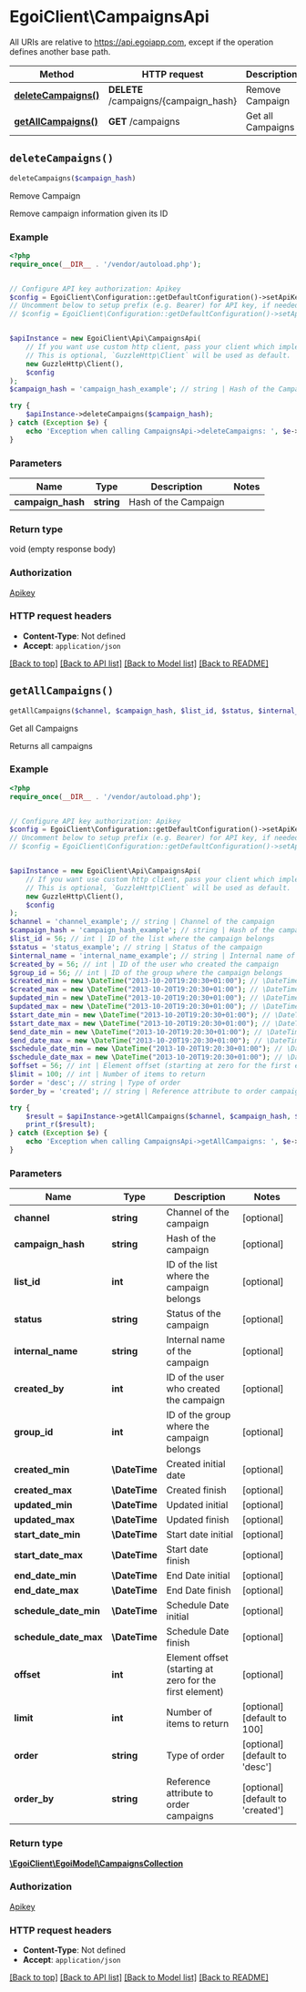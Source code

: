 # EgoiClient\CampaignsApi

All URIs are relative to https://api.egoiapp.com, except if the operation defines another base path.

| Method | HTTP request | Description |
| ------------- | ------------- | ------------- |
| [**deleteCampaigns()**](CampaignsApi.md#deleteCampaigns) | **DELETE** /campaigns/{campaign_hash} | Remove Campaign |
| [**getAllCampaigns()**](CampaignsApi.md#getAllCampaigns) | **GET** /campaigns | Get all Campaigns |


## `deleteCampaigns()`

```php
deleteCampaigns($campaign_hash)
```

Remove Campaign

Remove campaign information given its ID

### Example

```php
<?php
require_once(__DIR__ . '/vendor/autoload.php');


// Configure API key authorization: Apikey
$config = EgoiClient\Configuration::getDefaultConfiguration()->setApiKey('Apikey', 'YOUR_API_KEY');
// Uncomment below to setup prefix (e.g. Bearer) for API key, if needed
// $config = EgoiClient\Configuration::getDefaultConfiguration()->setApiKeyPrefix('Apikey', 'Bearer');


$apiInstance = new EgoiClient\Api\CampaignsApi(
    // If you want use custom http client, pass your client which implements `GuzzleHttp\ClientInterface`.
    // This is optional, `GuzzleHttp\Client` will be used as default.
    new GuzzleHttp\Client(),
    $config
);
$campaign_hash = 'campaign_hash_example'; // string | Hash of the Campaign

try {
    $apiInstance->deleteCampaigns($campaign_hash);
} catch (Exception $e) {
    echo 'Exception when calling CampaignsApi->deleteCampaigns: ', $e->getMessage(), PHP_EOL;
}
```

### Parameters

| Name | Type | Description  | Notes |
| ------------- | ------------- | ------------- | ------------- |
| **campaign_hash** | **string**| Hash of the Campaign | |

### Return type

void (empty response body)

### Authorization

[Apikey](../../README.md#Apikey)

### HTTP request headers

- **Content-Type**: Not defined
- **Accept**: `application/json`

[[Back to top]](#) [[Back to API list]](../../README.md#endpoints)
[[Back to Model list]](../../README.md#models)
[[Back to README]](../../README.md)

## `getAllCampaigns()`

```php
getAllCampaigns($channel, $campaign_hash, $list_id, $status, $internal_name, $created_by, $group_id, $created_min, $created_max, $updated_min, $updated_max, $start_date_min, $start_date_max, $end_date_min, $end_date_max, $schedule_date_min, $schedule_date_max, $offset, $limit, $order, $order_by): \EgoiClient\EgoiModel\CampaignsCollection
```

Get all Campaigns

Returns all campaigns

### Example

```php
<?php
require_once(__DIR__ . '/vendor/autoload.php');


// Configure API key authorization: Apikey
$config = EgoiClient\Configuration::getDefaultConfiguration()->setApiKey('Apikey', 'YOUR_API_KEY');
// Uncomment below to setup prefix (e.g. Bearer) for API key, if needed
// $config = EgoiClient\Configuration::getDefaultConfiguration()->setApiKeyPrefix('Apikey', 'Bearer');


$apiInstance = new EgoiClient\Api\CampaignsApi(
    // If you want use custom http client, pass your client which implements `GuzzleHttp\ClientInterface`.
    // This is optional, `GuzzleHttp\Client` will be used as default.
    new GuzzleHttp\Client(),
    $config
);
$channel = 'channel_example'; // string | Channel of the campaign
$campaign_hash = 'campaign_hash_example'; // string | Hash of the campaign
$list_id = 56; // int | ID of the list where the campaign belongs
$status = 'status_example'; // string | Status of the campaign
$internal_name = 'internal_name_example'; // string | Internal name of the campaign
$created_by = 56; // int | ID of the user who created the campaign
$group_id = 56; // int | ID of the group where the campaign belongs
$created_min = new \DateTime("2013-10-20T19:20:30+01:00"); // \DateTime | Created initial date
$created_max = new \DateTime("2013-10-20T19:20:30+01:00"); // \DateTime | Created finish
$updated_min = new \DateTime("2013-10-20T19:20:30+01:00"); // \DateTime | Updated initial
$updated_max = new \DateTime("2013-10-20T19:20:30+01:00"); // \DateTime | Updated finish
$start_date_min = new \DateTime("2013-10-20T19:20:30+01:00"); // \DateTime | Start date initial
$start_date_max = new \DateTime("2013-10-20T19:20:30+01:00"); // \DateTime | Start date finish
$end_date_min = new \DateTime("2013-10-20T19:20:30+01:00"); // \DateTime | End Date initial
$end_date_max = new \DateTime("2013-10-20T19:20:30+01:00"); // \DateTime | End Date finish
$schedule_date_min = new \DateTime("2013-10-20T19:20:30+01:00"); // \DateTime | Schedule Date initial
$schedule_date_max = new \DateTime("2013-10-20T19:20:30+01:00"); // \DateTime | Schedule Date finish
$offset = 56; // int | Element offset (starting at zero for the first element)
$limit = 100; // int | Number of items to return
$order = 'desc'; // string | Type of order
$order_by = 'created'; // string | Reference attribute to order campaigns

try {
    $result = $apiInstance->getAllCampaigns($channel, $campaign_hash, $list_id, $status, $internal_name, $created_by, $group_id, $created_min, $created_max, $updated_min, $updated_max, $start_date_min, $start_date_max, $end_date_min, $end_date_max, $schedule_date_min, $schedule_date_max, $offset, $limit, $order, $order_by);
    print_r($result);
} catch (Exception $e) {
    echo 'Exception when calling CampaignsApi->getAllCampaigns: ', $e->getMessage(), PHP_EOL;
}
```

### Parameters

| Name | Type | Description  | Notes |
| ------------- | ------------- | ------------- | ------------- |
| **channel** | **string**| Channel of the campaign | [optional] |
| **campaign_hash** | **string**| Hash of the campaign | [optional] |
| **list_id** | **int**| ID of the list where the campaign belongs | [optional] |
| **status** | **string**| Status of the campaign | [optional] |
| **internal_name** | **string**| Internal name of the campaign | [optional] |
| **created_by** | **int**| ID of the user who created the campaign | [optional] |
| **group_id** | **int**| ID of the group where the campaign belongs | [optional] |
| **created_min** | **\DateTime**| Created initial date | [optional] |
| **created_max** | **\DateTime**| Created finish | [optional] |
| **updated_min** | **\DateTime**| Updated initial | [optional] |
| **updated_max** | **\DateTime**| Updated finish | [optional] |
| **start_date_min** | **\DateTime**| Start date initial | [optional] |
| **start_date_max** | **\DateTime**| Start date finish | [optional] |
| **end_date_min** | **\DateTime**| End Date initial | [optional] |
| **end_date_max** | **\DateTime**| End Date finish | [optional] |
| **schedule_date_min** | **\DateTime**| Schedule Date initial | [optional] |
| **schedule_date_max** | **\DateTime**| Schedule Date finish | [optional] |
| **offset** | **int**| Element offset (starting at zero for the first element) | [optional] |
| **limit** | **int**| Number of items to return | [optional] [default to 100] |
| **order** | **string**| Type of order | [optional] [default to &#39;desc&#39;] |
| **order_by** | **string**| Reference attribute to order campaigns | [optional] [default to &#39;created&#39;] |

### Return type

[**\EgoiClient\EgoiModel\CampaignsCollection**](../Model/CampaignsCollection.md)

### Authorization

[Apikey](../../README.md#Apikey)

### HTTP request headers

- **Content-Type**: Not defined
- **Accept**: `application/json`

[[Back to top]](#) [[Back to API list]](../../README.md#endpoints)
[[Back to Model list]](../../README.md#models)
[[Back to README]](../../README.md)
